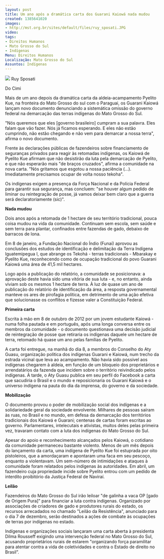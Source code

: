 ```yaml
---
layout: post
title: Um ano após a dramática carta dos Guarani Kaiowá nada mudou
created: 1385641020
images:
- http://mst.org.br/sites/default/files/ruy_sposati.JPG
video: 
tags:
- Direitos Humanos
- Mato Grosso do Sul
- Indígenas
Menu: Direitos Humanos
Localização: Mato Grosso do Sul
Assuntos: Indígenas
---
```



![](http://mst.org.br/sites/default/files/ruy_sposati.JPG)
Ruy Sposati

Do Cimi

Mais de um ano depois da dramática carta da aldeia-acampamento Pyelito Kue, na fronteira do Mato Grosso do sul com o Paraguai, os Guarani Kaiowá lançam novo documento denunciando a sistemática omissão do governo federal na demarcação das terras indígenas do Mato Grosso do Sul.


"Nós queremos que eles [governo brasileiro] cumpram a sua palavra. Eles falam que vão fazer. Nós já ficamos esperando. E eles não estão cumprindo, não estão chegando e não vem para demarcar a nossa terra", afirma o novo documento.


Frente às declarações públicas de fazendeiros sobre financiamento de seguranças privados para reagir às retomadas indígenas, os Kaiowá de Pyelito Kue afirmam que não desistirão da luta pela demarcação de Pyelito, e que não esperarão mais "de braços cruzados", afirma a comunidade na nova carta. "Nós gritamos que esgotou a nossa paciência (...). Imediatamente precisamos ocupar de volta nosso tekoha".


Os indígenas exigem a presença da Força Nacional e da Polícia Federal para garantir sua segurança, mas concluem: "se houver algum pedido de liminar ou reintegração de posse, já vamos deixar bem claro que a guerra será declaratoriamente (sic)".


**Nada mudou**


Dois anos após a retomada de 1 hectare de seu território tradicional, pouca coisa mudou na vida da comunidade. Continuam sem escola, sem saúde e sem terra para plantar, confinados entre fazendas de gado, debaixo de barracos de lona.


Em 8 de janeiro, a Fundação Nacional do Índio (Funai) aprovou as conclusões dos estudos de identificação e delimitação da Terra Indígena Iguatemipegua I, que abrange os Tekohá - terras tradicionais - Mbarakay e Pyelito Kue, reconhecendo como de ocupação tradicional do povo Guarani Kaiowá uma área de 41,5 mil hectares.


Logo após a publicação do relatório, a comunidade se posicionava: a aprovação deste havia sido uma vitória de sua luta - e, no entanto, ainda viviam sob os mesmos 1 hectare de terra. À luz de quase um ano de publicação do relatório de identificação da área, a resposta governamental manteve os ares de pirofagia política, em detrimento de uma ação efetiva que solucionasse os conflitos e fizesse valer a Constituição Federal.


**Primeira carta**

Escrita à mão em 8 de outubro de 2012 por um jovem estudante Kaiowá - numa folha pautada e em português, após uma longa conversa entre os membros da comunidade - o documento questionava uma decisão judicial de reintegração de posse que retiraria os indígenas daquele um hectare de terra, retomado há quase um ano pelas famílias de Pyelito.


A carta foi entregue, na manhã do dia 8, a membros do Conselho do Aty Guasu, organização política dos indígenas Guarani e Kaiowá, num trecho da estrada vicinal que leva ao acampamento. Não havia sido possível aos indígenas chegarem à aldeia, em função de um bloqueio dos proprietários e arrendatários da fazenda que incidem sobre o território reivindicado pelos indígenas. À tarde, o Aty Guasu publica em seu perfil do Facebook a carta que sacudiria o Brasil e o mundo e reposicionaria os Guarani Kaiowá e o universo indígena na pauta do dia da imprensa, do governo e da sociedade.


**Mobilização**


O documento provou o poder de mobilização social dos indígenas e a solidariedade geral da sociedade envolvente. Milhares de pessoas saíram às ruas, no Brasil e no mundo, em defesa da demarcação dos territórios tradicionais dos Kaiowá e Guarani; centenas de cartas foram escritas ao governo. Parlamentares, intelecutais e ativistas, muitos deles pelas primeira vez, travaram contato com a luta dos indígenas do Mato Grosso do Sul.


Apesar do apoio e reconhecimento alcançados pelos Kaiowá, o cotidiano da comunidade permaneceu bastante violento. Menos de um mês depois do lançamento da carta, uma indígena de Pyelito Kue foi estuprada por oito pistoleiros, que a amordaçaram e apontaram uma faca em seu pescoço, enquanto a violentavam. Um sem-número de intimidações e ataques à comunidade foram relatados pelos indígenas às autoridades. Em abril, um fazendeiro cuja propriedade incide sobre Pyelito entrou com um pedido de interdito proibitório da Justiça Federal de Naviraí.


**Leilão**


Fazendeiros do Mato Grosso do Sul irão leiloar "de galinha a vaca OP [gado de Origem Pura]" para financiar a luta contra indígenas. Organizado por associações de criadores de gado e produtores rurais do estado, os recursos arrecadados no chamado "Leilão da Resistência", anunciado para o dia 7 de dezembro, serão destinados a ações de combate às ocupações de terras por indígenas no estado.


Indígenas e organizações sociais lançaram uma carta aberta à presidenta Dilma Rousseff exigindo uma intervenção federal no Mato Grosso do Sul, acusando proprietários rurais de estarem "organizando força paramilitar para atentar contra a vida de coletividades e contra o Estado de direito no Brasil”.
